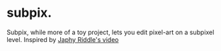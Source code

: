 # subpix.

Subpix, while more of a toy project, lets you edit pixel-art on a subpixel level.
Inspired by [Japhy Riddle's video](https://www.youtube.com/watch?v=SlS3FOmKUbE)
